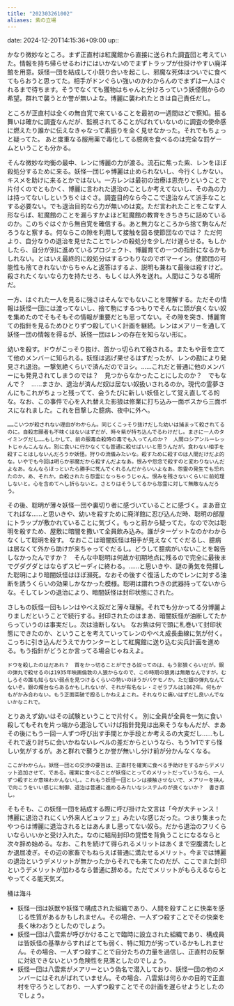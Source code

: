 ```yaml
---
title: "202303261002"
aliases: 紫の立場
---
```


date: 2024-12-20T14:15:36+09:00
up::

かなり微妙なところ。まず正直村は紅魔館から直接に送られた調査団と考えていた。情報を持ち帰らせるわけにはいかないのでまずトラップが仕掛けやすい廃洋館を用意。妖怪一団を結成して小競り合いを起こし、邪魔な死体はついでに食べてもらおうと思ってた。相手がドンぐらい強いのかわからんのでまずは一人はぐれるまで待ちます。そうでなくても獲物はちゃんと分けろっていう妖怪側からの希望。群れで襲うとか誉が無いよな。博麗に襲われたときは自己責任だし。

ところが正直村は全くの無自覚で来ていることを最初の一週間ほどで察知。振る舞いは確かに調査なんだが、監視されてることがばれていないのに調査の使命感に燃えたり誰かに伝えなきゃなって素振りを全く見せなかった。それでもちょっと疑ってた。
あと度重なる服用薬で毒化してる臆病を食べるのは完全な罰ゲームということも分かる。

そんな微妙な均衡の最中、レンに博麗の力が渡る。流石に焦った紫、レンをほぼ殺処分するために来る。妖怪一団じゃ博麗は止められないし、今行くしかない。キスメを助けに来るとかではない。一方レンは最初の治療は恩売りということで片付くのでともかく、博麗に言われた退治のことしか考えてないし、その為の力は持ってないしというちぐはぐさ。調査目的なら今ここで退治なんて派手なことする必要ない。でも退治目的なら力が無いのは変。ただ言われたことをこなす人形ならば、紅魔館のことを漏らすかよほど紅魔館の教育をきちきちに詰めているのか。このちぐはぐから無自覚を確信する。あと無力なところから捨て駒なんだろうなと察する。何ならこの隙を利用して接触を図る使節団なのでは？
ただ何より、自分なりの退治を見せたことでレンの殺処分を少しだけ遅らせる。もしかしたら、自分が別に進めているプロジェクト、博麗育ての一つの指針になるかもしれない。とはいえ最終的に殺処分はするつもりなのでボマーイン。使節団の可能性も捨てきれないからちゃんと返答はするよ、説明も兼ねて最後は殺すけど。殺されたくないなら力を持たせろ、もしくは人外を送れ。人間はこうなる場所だ。


一方、はぐれた一人を見るに強さはそんなでもないことを理解する。ただその情報は妖怪一団には渡ってないし、捨て駒にするつもりでそんなに頭が良くない奴を集めたのでそもそもその情報が重要だとも思ってない。その隙を突き、博麗育ての指針を見るためひとりずつ殺していく計画を継続。レンはメアリーを通して妖怪一団の情報を得るが、妖怪一団はレンの存在を知らない形に。

幼いを殺す。ドウがこっそり抜け、首かっ切られて殺される。またもや音を立てて他のメンバーに知られる。妖怪は逃げ果せるはずだったが、レンの勘により発見され退治。一撃気絶くらいで済んだのでヨシ。……これだと普通に他のメンバーにも発見されてしまうのでは？　見つからなかったことにしたのか？　でもなんで？　……まさか、退治が済んだ奴は居ない奴扱いされるのか。現代の霊夢さんにもこれがちょっと残ってて、会うたびに新しい妖怪として覚え直してる的な。なお、この事件で心を入れ替えた影狼は修業に打ち込み一面ボスから三面ボスになれました。これを目撃した臆病、夜中に外へ。

    ……こいつが殺されない理由がわからん。同じくこっそり抜けだした幼いは捕まって殺されてるのに。自殺志願者も不味くはないはずだが、時々紫が持ち込んでるわけだし。まさに一人のタイミングだし……もしかして、前の服毒自殺時の毒でも入ってんのか？　人間ロシアンルーレットじゃんこんなん。別に食いに行かなくても普通に殺せばいいと思うんだが。食わない相手を殺すことはしないんだろうか妖怪。狩りの流儀みたいな。殺すために殺すのは人間だけだよ的な。いやでも今回は明らか邪魔だから殺すんだよなあ。恨みや怨念で殺すのと変わりないんだよなあ。なんならほっといたら勝手に死んでくれるんだからいいよなあ。怨霊の発生でも恐れたのか。あ、それか。自殺されたら怨霊になっちゃうじゃん。恨みを残さないくらいに前処理しないと。心を含めてへし折らないと。さとりはそうしてるから怨霊に対して無敵なんだろう。

その後、聡明が薄々妖怪一団や裏切り者に感づいていることに感づく。まあ音立てればな……と思いきや、幼いを殺すために廃洋館に忍び込んだ時、聡明の部屋にトラップが敷かれていることに気づく。もっと前から疑ってた。なので次は聡明を殺すため、屋敷に暗闇を撒いて全員飲み込み。誰がターゲットなのかわからなくして聡明を殺す。
なおここは暗闇妖怪は相手が見えなくてぐだるし、臆病は居なくて外から助けが来ちゃってぐだるし。どうして臆病がいないことを報告しなかったんですか？　そんな中聡明は何故か初期地点に残るので完全に最後までグダグダとはならずスピーディに終わる。……と思いきや、謎の勇気を発揮した聡明により暗闇妖怪はほぼ瀕死。なおその後すぐ復活したのでレンに対する油断を誘うくらいの効果しかなかった模様。聡明は謂れつきの武器持ってないからな。そしてレンの退治により、暗闇妖怪は封印状態にされた。

さしもの妖怪一団もレンはやべえ奴だと薄々理解。それでも分かってる分博麗よりましだということで続行する。封印されたのはまあ、暗闇妖怪が油断してたからっていうのは事実だし。次は油断しない。
なお紫は何で頭に札巻いて封印状態にできたのか、ということを考えていってレンのやべえ成長曲線に気が付く。こっちに引き込んだうえでカウンターとして紅魔館に送り込む尖兵計画を進める。もう指針がどうとか言ってる場合じゃねえよ。



    ドウを殺したのはだあれ？　首をかっ切ることができる奴ってのは、もう影狼くらいだが。銀の弾丸で殺せるのは1935年映画倫敦の人狼からなので、この時期の狼男は無敵なんですが。むしろその誰も知らない弱点を見つけるくらいの勢いのほうがバケモノか。ただ銀の弾丸なんてないぞ。銀の燭台ならあるかもしれないが、それが有名なレ・ミゼラブルは1862年。何もかもがかみ合わない。もう正面突破で殴るしかねえよこれ。それなりに痛いはずだし良いんでないかなこれで。


とりあえず幼いはその試験ということで片付く。
別に全員が全員を一気に食い殺してもそれを片っ端から退治していけば指針発見は出来そうなもんだが、まあその後にもう一回一人ずつ呼び出す手間とか手段とか考えるの大変だし……もしそれで返り討ちに会いかねないレベルの差だからというなら、もう1v1ですら怪しい気がするが。あと群れで襲うとか誉が無いし分け前が分かんなくなる。

    ここがわからん。妖怪一団との交渉の要旨は、正直村を確実に食べる手助けをするからデメリット追加させて、である。確実に食べることが妖怪にとってのメリットだっていうなら、一人ずつ殺すとか意味わかんないし。これもう妖怪一団とレンは接触させないで、メアリーを挟んで向こうをいい感じに制御、退治は普通に進めるみたいなシステムのが良くないか？　書き直し。


そもそも、この妖怪一団を結成する際に呼び掛けた文言は「今が大チャンス！　博麗に退治されにくい外来人ビュッフェ」みたいな感じだった。つまり集まったやつらは博麗に退治されるとはあんまし思ってない奴ら。だから退治のフリくらいならいいかと受け入れた。なのに結局封印の覚悟を背負うことになるならと次々辞め始める。なお、これを続けて得られるメリットはあくまで空腹満たしとか退屈凌ぎ。その辺の家畜でもねらえば普通に満たせるメリット。今までは博麗の退治というデメリットが無かったからそれでも来てたのだが、ここでまた封印というデメリットが加わるなら普通に辞める。ただでメリットがもらえるならとやってくる能天気ズ。



桶は海斗






-   妖怪一団は妖獣や妖怪で構成された組織であり、人間を殺すことに快楽を感じる性質があるかもしれません。その場合、一人ずつ殺すことでその快楽を長く味わおうとしたのでしょう。
-   妖怪一団は八雲紫が呼びかけることで臨時に設立された組織であり、構成員は皆妖怪の基準からすればとても弱く、特に知力が劣っているかもしれません。その場合、一人ずつ殺すことで自分たちの力量を過信し、正直村の反撃に対処できないという危険性を見落としたのでしょう。
-   妖怪一団は八雲紫がメアリーという偽名で潜入しており、妖怪一団の他のメンバーにはそれがばれていません。その場合、八雲紫は何らかの目的で正直村を守ろうとしており、一人ずつ殺すことでその計画を遅らせようとしたのでしょう。